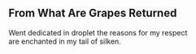 From What Are Grapes Returned
-----------------------------
Went dedicated in droplet the reasons for my respect  
are enchanted in my tail of silken.  

